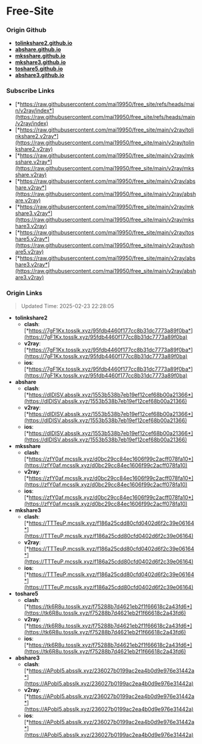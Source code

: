 # Free-Site

### Origin Github

- [**tolinkshare2.github.io**](https://github.com/tolinkshare2/tolinkshare2.github.io)
- [**abshare.github.io**](https://github.com/abshare/abshare.github.io)
- [**mksshare.github.io**](https://github.com/mksshare/mksshare.github.io)
- [**mkshare3.github.io**](https://github.com/mkshare3/mkshare3.github.io)
- [**toshare5.github.io**](https://github.com/toshare5/toshare5.github.io)
- [**abshare3.github.io**](https://github.com/abshare3/abshare3.github.io)

### Subscribe Links

- [*https://raw.githubusercontent.com/mai19950/free_site/refs/heads/main/v2ray/index*](https://raw.githubusercontent.com/mai19950/free_site/refs/heads/main/v2ray/index)
- [*https://raw.githubusercontent.com/mai19950/free_site/main/v2ray/tolinkshare2.v2ray*](https://raw.githubusercontent.com/mai19950/free_site/main/v2ray/tolinkshare2.v2ray)
- [*https://raw.githubusercontent.com/mai19950/free_site/main/v2ray/mksshare.v2ray*](https://raw.githubusercontent.com/mai19950/free_site/main/v2ray/mksshare.v2ray)
- [*https://raw.githubusercontent.com/mai19950/free_site/main/v2ray/abshare.v2ray*](https://raw.githubusercontent.com/mai19950/free_site/main/v2ray/abshare.v2ray)
- [*https://raw.githubusercontent.com/mai19950/free_site/main/v2ray/mkshare3.v2ray*](https://raw.githubusercontent.com/mai19950/free_site/main/v2ray/mkshare3.v2ray)
- [*https://raw.githubusercontent.com/mai19950/free_site/main/v2ray/toshare5.v2ray*](https://raw.githubusercontent.com/mai19950/free_site/main/v2ray/toshare5.v2ray)
- [*https://raw.githubusercontent.com/mai19950/free_site/main/v2ray/abshare3.v2ray*](https://raw.githubusercontent.com/mai19950/free_site/main/v2ray/abshare3.v2ray)

### Origin Links

> Updated Time: 2025-02-23 22:28:05

- **tolinkshare2**
  - **clash**: [*https://7gF1Kx.tosslk.xyz/95fdb4460f177cc8b31dc7773a89f0ba*](https://7gF1Kx.tosslk.xyz/95fdb4460f177cc8b31dc7773a89f0ba)
  - **v2ray**: [*https://7gF1Kx.tosslk.xyz/95fdb4460f177cc8b31dc7773a89f0ba*](https://7gF1Kx.tosslk.xyz/95fdb4460f177cc8b31dc7773a89f0ba)
  - **ios**: [*https://7gF1Kx.tosslk.xyz/95fdb4460f177cc8b31dc7773a89f0ba*](https://7gF1Kx.tosslk.xyz/95fdb4460f177cc8b31dc7773a89f0ba)
- **abshare**
  - **clash**: [*https://dIDlSV.absslk.xyz/1553b538b7eb19ef12cef68b00a21366*](https://dIDlSV.absslk.xyz/1553b538b7eb19ef12cef68b00a21366)
  - **v2ray**: [*https://dIDlSV.absslk.xyz/1553b538b7eb19ef12cef68b00a21366*](https://dIDlSV.absslk.xyz/1553b538b7eb19ef12cef68b00a21366)
  - **ios**: [*https://dIDlSV.absslk.xyz/1553b538b7eb19ef12cef68b00a21366*](https://dIDlSV.absslk.xyz/1553b538b7eb19ef12cef68b00a21366)
- **mksshare**
  - **clash**: [*https://zfY0af.mcsslk.xyz/d0bc29cc84ec1606f99c2acff078fa10*](https://zfY0af.mcsslk.xyz/d0bc29cc84ec1606f99c2acff078fa10)
  - **v2ray**: [*https://zfY0af.mcsslk.xyz/d0bc29cc84ec1606f99c2acff078fa10*](https://zfY0af.mcsslk.xyz/d0bc29cc84ec1606f99c2acff078fa10)
  - **ios**: [*https://zfY0af.mcsslk.xyz/d0bc29cc84ec1606f99c2acff078fa10*](https://zfY0af.mcsslk.xyz/d0bc29cc84ec1606f99c2acff078fa10)
- **mkshare3**
  - **clash**: [*https://TTTeuP.mcsslk.xyz/f186a25cdd80cfd0402d6f2c39e06164*](https://TTTeuP.mcsslk.xyz/f186a25cdd80cfd0402d6f2c39e06164)
  - **v2ray**: [*https://TTTeuP.mcsslk.xyz/f186a25cdd80cfd0402d6f2c39e06164*](https://TTTeuP.mcsslk.xyz/f186a25cdd80cfd0402d6f2c39e06164)
  - **ios**: [*https://TTTeuP.mcsslk.xyz/f186a25cdd80cfd0402d6f2c39e06164*](https://TTTeuP.mcsslk.xyz/f186a25cdd80cfd0402d6f2c39e06164)
- **toshare5**
  - **clash**: [*https://tk6R8u.tosslk.xyz/f75288b7d4621eb2f1f66618c2a43fd6*](https://tk6R8u.tosslk.xyz/f75288b7d4621eb2f1f66618c2a43fd6)
  - **v2ray**: [*https://tk6R8u.tosslk.xyz/f75288b7d4621eb2f1f66618c2a43fd6*](https://tk6R8u.tosslk.xyz/f75288b7d4621eb2f1f66618c2a43fd6)
  - **ios**: [*https://tk6R8u.tosslk.xyz/f75288b7d4621eb2f1f66618c2a43fd6*](https://tk6R8u.tosslk.xyz/f75288b7d4621eb2f1f66618c2a43fd6)
- **abshare3**
  - **clash**: [*https://APobI5.absslk.xyz/236027b0199ac2ea4b0d9e976e31442a*](https://APobI5.absslk.xyz/236027b0199ac2ea4b0d9e976e31442a)
  - **v2ray**: [*https://APobI5.absslk.xyz/236027b0199ac2ea4b0d9e976e31442a*](https://APobI5.absslk.xyz/236027b0199ac2ea4b0d9e976e31442a)
  - **ios**: [*https://APobI5.absslk.xyz/236027b0199ac2ea4b0d9e976e31442a*](https://APobI5.absslk.xyz/236027b0199ac2ea4b0d9e976e31442a)
